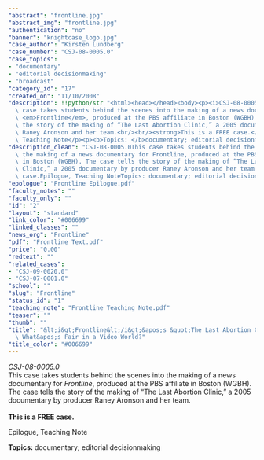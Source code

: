 ```yaml
---
"abstract": "frontline.jpg"
"abstract_img": "frontline.jpg"
"authentication": "no"
"banner": "knightcase_logo.jpg"
"case_author": "Kirsten Lundberg"
"case_number": "CSJ-08-0005.0"
"case_topics":
- "documentary"
- "editorial decisionmaking"
- "broadcast"
"category_id": "17"
"created_on": "11/10/2008"
"description": !!python/str "<html><head></head><body><p><i>CSJ-08-0005.0</i><br/>This\
  \ case takes students behind the scenes into the making of a news documentary for\
  \ <em>Frontline</em>, produced at the PBS affiliate in Boston (WGBH). The case tells\
  \ the story of the making of “The Last Abortion Clinic,” a 2005 documentary by producer\
  \ Raney Aronson and her team.<br/><br/><strong>This is a FREE case.</strong></p><p>Epilogue,\
  \ Teaching Note</p><p><b>Topics: </b>documentary; editorial decisionmaking</p></body></html>"
"description_clean": "CSJ-08-0005.0This case takes students behind the scenes into\
  \ the making of a news documentary for Frontline, produced at the PBS affiliate\
  \ in Boston (WGBH). The case tells the story of the making of “The Last Abortion\
  \ Clinic,” a 2005 documentary by producer Raney Aronson and her team.This is a FREE\
  \ case.Epilogue, Teaching NoteTopics: documentary; editorial decisionmaking"
"epologue": "Frontline Epilogue.pdf"
"faculty_notes": ""
"faculty_only": ""
"id": "2"
"layout": "standard"
"link_color": "#006699"
"linked_classes": ""
"news_org": "Frontline"
"pdf": "Frontline Text.pdf"
"price": "0.00"
"redtext": ""
"related_cases":
- "CSJ-09-0020.0"
- "CSJ-07-0001.0"
"school": ""
"slug": "Frontline"
"status_id": "1"
"teaching_note": "Frontline Teaching Note.pdf"
"teaser": ""
"thumb": ""
"title": "&lt;i&gt;Frontline&lt;/i&gt;&apos;s &quot;The Last Abortion Clinic&quot;:\
  \ What&apos;s Fair in a Video World?"
"title_color": "#006699"
---
```

<html><head></head><body><p><i>CSJ-08-0005.0</i><br/>This case takes students behind the scenes into the making of a news documentary for <em>Frontline</em>, produced at the PBS affiliate in Boston (WGBH). The case tells the story of the making of “The Last Abortion Clinic,” a 2005 documentary by producer Raney Aronson and her team.<br/><br/><strong>This is a FREE case.</strong></p><p>Epilogue, Teaching Note</p><p><b>Topics: </b>documentary; editorial decisionmaking</p></body></html>
